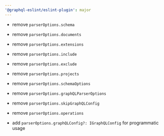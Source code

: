 ```yaml
---
'@graphql-eslint/eslint-plugin': major
---
```


- remove `parserOptions.schema`
- remove `parserOptions.documents`
- remove `parserOptions.extensions`
- remove `parserOptions.include`
- remove `parserOptions.exclude`
- remove `parserOptions.projects`
- remove `parserOptions.schemaOptions`
- remove `parserOptions.graphQLParserOptions`
- remove `parserOptions.skipGraphQLConfig`
- remove `parserOptions.operations`

- add `parserOptions.graphQLConfig?: IGraphQLConfig` for programmatic usage
